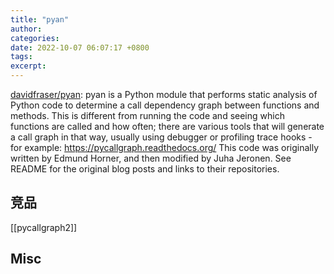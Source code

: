 ```yaml
---
title: "pyan"
author: 
categories: 
date: 2022-10-07 06:07:17 +0800
tags: 
excerpt: 
---
```



[davidfraser/pyan](https://github.com/davidfraser/pyan): pyan is a Python module that performs static analysis of Python code to determine a call dependency graph between functions and methods. This is different from running the code and seeing which functions are called and how often; there are various tools that will generate a call graph in that way, usually using debugger or profiling trace hooks - for example: https://pycallgraph.readthedocs.org/ This code was originally written by Edmund Horner, and then modified by Juha Jeronen. See README for the original blog posts and links to their repositories.



## 竞品

[[pycallgraph2]]



## Misc




